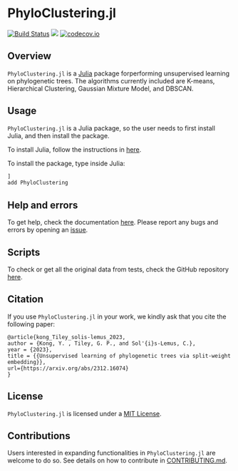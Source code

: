 # PhyloClustering.jl

[![Build Status](https://github.com/solislemuslab/PhyloClustering.jl/actions/workflows/CI.yml/badge.svg?branch=master)](https://github.com/solislemuslab/PhyloClustering.jl/actions/workflows/CI.yml?query=branch%3Amaster)
[![](https://img.shields.io/badge/docs-dev-blue.svg)](https://solislemuslab.github.io/PhyloClustering.jl/dev)
[![codecov.io](https://codecov.io/gh/YiboK/PhyloClustering.jl/branch/master/graph/badge.svg?token=AXGI6GHHCY)](http://codecov.io/gh/YiboK/PhyloClustering.jl)

## Overview

`PhyloClustering.jl` is a [Julia](http://julialang.org/) package forperforming unsupervised learning on phylogenetic trees. The algorithms currently included are K-means, Hierarchical Clustering, Gaussian Mixture Model, and DBSCAN.

## Usage

`PhyloClustering.jl` is a Julia package, so the user needs to first install Julia, and then install the package.

To install Julia, follow the instructions in [here](https://julialang.org/downloads/).

To install the package, type inside Julia:
```julia
]
add PhyloClustering
```
## Help and errors

To get help, check the documentation [here](https://solislemuslab.github.io/PhyloClustering.jl/dev). Please report any bugs and errors by opening an
[issue](https://github.com/solislemuslab/PhyloClustering.jl/issues/new).

## Scripts

To check or get all the original data from tests, check the GitHub repository [here](https://github.com/YiboK/PhyloClustering-scripts).

## Citation

If you use `PhyloClustering.jl` in your work, we kindly ask that you cite the following paper: 
```
@article{kong_Tiley_solis-lemus_2023,
author = {Kong, Y. , Tiley, G. P., and Sol'{i}s-Lemus, C.},
year = {2023},
title = {{Unsupervised learning of phylogenetic trees via split-weight embedding}},
url={https://arxiv.org/abs/2312.16074}
}
```

## License

`PhyloClustering.jl` is licensed under a
[MIT License](https://github.com/solislemuslab/PhyloClustering.jl/blob/master/LICENSE).

## Contributions

Users interested in expanding functionalities in `PhyloClustering.jl` are welcome to do so. See details on how to contribute in [CONTRIBUTING.md](https://github.com/solislemuslab/PhyloClustering.jl/blob/master/CONTRIBUTING.md).


